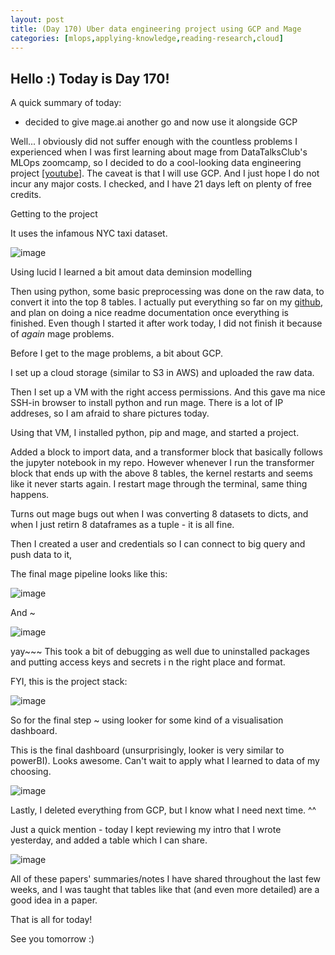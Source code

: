 ```yaml
---
layout: post
title: (Day 170) Uber data engineering project using GCP and Mage
categories: [mlops,applying-knowledge,reading-research,cloud]
---
```


## Hello :) Today is Day 170!
A quick summary of today:
* decided to give mage.ai another go and now use it alongside GCP

Well... I obviously did not suffer enough with the countless problems I experienced when I was first learning about mage from DataTalksClub's MLOps zoomcamp, so I decided to do a cool-looking data engineering project [[youtube](https://youtu.be/WpQECq5Hx9g)]. The caveat is that I will use GCP. And I just hope I do not incur any major costs. I checked, and I have 21 days left on plenty of free credits. 

Getting to the project

It uses the infamous NYC taxi dataset. 

![image](https://github.com/user-attachments/assets/f8433aaa-4dd1-46d5-934b-bf4026101ce0)

Using lucid I learned a bit amout data deminsion modelling

Then using python, some basic preprocessing was done on the raw data, to convert it into the top 8 tables. I actually put everything so far on my [github](https://github.com/divakaivan/taxi-data-eng-project), and plan on doing a nice readme documentation once everything is finished. Even though I started it after work today, I did not finish it because of *again* mage problems. 

Before I get to the mage problems, a bit about GCP.

I set up a cloud storage (similar to S3 in AWS) and uploaded the raw data.

Then I set up a VM with the right access permissions. And this gave ma nice SSH-in browser to install python and run mage. There is a lot of IP addreses, so I am afraid to share pictures today. 

Using that VM, I installed python, pip and mage, and started a project.

Added a block to import data, and a transformer block that basically follows the jupyter notebook in my repo. However whenever I run the transformer block that ends up with the above 8 tables, the kernel restarts and seems like it never starts again. I restart mage through the terminal, same thing happens.

Turns out mage bugs out when I was converting 8 datasets to dicts, and when I just retirn 8 dataframes as a tuple - it is all fine.

Then I created a user and credentials so I can connect to big query and push data to it, 

The final mage pipeline looks like this:

![image](https://github.com/user-attachments/assets/74a0d803-8637-40ff-a885-c27bbb712bcf)

And ~

![image](https://github.com/user-attachments/assets/e01bcf4e-f824-4ced-a451-51ce6f11c0a3)

yay~~~
This took a bit of debugging as well due to uninstalled packages and putting access keys and secrets i n the right place and format. 

FYI, this is the project stack:

![image](https://github.com/user-attachments/assets/8772238a-c089-4f5c-8200-1685c6ce13ce)

So for the final step ~ using looker for some kind of a visualisation dashboard.

This is the final dashboard (unsurprisingly, looker is very similar to powerBI). Looks awesome. Can't wait to apply what I learned to data of my choosing.

![image](https://github.com/user-attachments/assets/49c10829-96d6-49f1-a63a-da80286aeae0)

Lastly, I deleted everything from GCP, but I know what I need next time. ^^

Just a quick mention - today I kept reviewing my intro that I wrote yesterday, and added a table which I can share. 

![image](https://github.com/user-attachments/assets/c3b0b006-f842-45ab-b208-6c2e82d3c72f)

All of these papers' summaries/notes I have shared throughout the last few weeks, and I was taught that tables like that (and even more detailed) are a good idea in a paper.


That is all for today!

See you tomorrow :)
